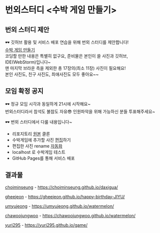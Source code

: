 # 번외스터디 <수박 게임 만들기>
## 번외 스터디 제안
🕶 깃허브 활용 및 서비스 배포 연습을 위해 번외 스터디를 제안합니다!  
[수박 게임 만들기](https://www.google.co.kr/search?q=%EC%88%98%EB%B0%95%EA%B2%8C%EC%9E%84&client=safari&hl=ko-kr&prmd=ivn&source=lnms&tbm=isch&sa=X&ved=2ahUKEwiS0__H_bjvAhXGE4gKHUMAC6sQ_AUoAXoECAIQAQ&biw=414&bih=715)  
코딩할 만한 내용은 특별히 없구요, 준비물은 본인이 쓸 사진과 깃허브, IDE(WebStorm)입니다~  
맨 마지막 브라운 측을 제외한 총 17장의(최소 11장) 사진이 필요해요!  
본인 사진도, 친구 사진도, 최애사진도 모두 좋아요~~  

## 모임 확정 공지
🕶 정규 모임 시각과 동일하게 21시에 시작해요~  
번외스터디라서 참석도 불참도 자유😎  인원파악을 위해 가능하신 분들 투표해주세요~ 

🕶 번외 스터디에서 다룰 내용입니다~  
* 리포지토리 [원본](https://github.com/liyupi/daxigua) 클론  
* 수박게임에 추가할 사진 [편집](https://www.photopea.com/)하기  
* 편집한 사진 rename [자동화](https://daxigua-tools.liyupi.com/)  
* localhost 로 수박게임 테스트  
* GitHub Pages를 통해 서비스 배포  

## 결과물
[choiminseung](https://github.com/ChoiMinSeung/daxigua) - https://choiminseung.github.io/daxigua/  

[gheejeon](https://github.com/GHeeJeon/happy-birthday-JIYU) - https://gheejeon.github.io/happy-birthday-JIYU/  

[umyujeong](https://github.com/umyujeong/watermelon) - https://umyujeong.github.io/watermelon/  

[chawoojungwoo](https://github.com/chawoojungwoo/watermelon) - https://chawoojungwoo.github.io/watermelon/  

[yuri295](https://github.com/yuri295/game) - https://yuri295.github.io/game/  
